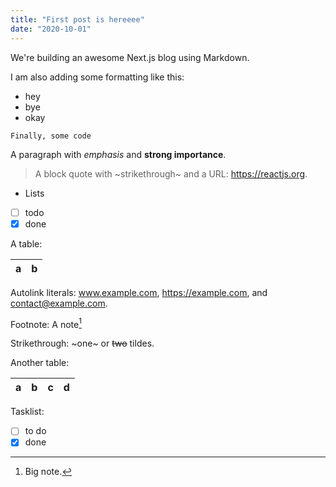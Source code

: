 ```yaml
---
title: "First post is hereeee"
date: "2020-10-01"
---
```


We're building an awesome Next.js blog using Markdown.

I am also adding some formatting like this:
- hey
- bye
- okay

```
Finally, some code
```

A paragraph with *emphasis* and **strong importance**.

> A block quote with ~strikethrough~ and a URL: https://reactjs.org.

* Lists
* [ ] todo
* [x] done

A table:

| a | b |
| - | - |

Autolink literals: www.example.com, https://example.com, and contact@example.com.

Footnote: A note[^1]

[^1]: Big note.

Strikethrough: ~one~ or ~~two~~ tildes.

Another table:

| a | b  |  c |  d  |
| - | :- | -: | :-: |

Tasklist:

* [ ] to do
* [x] done